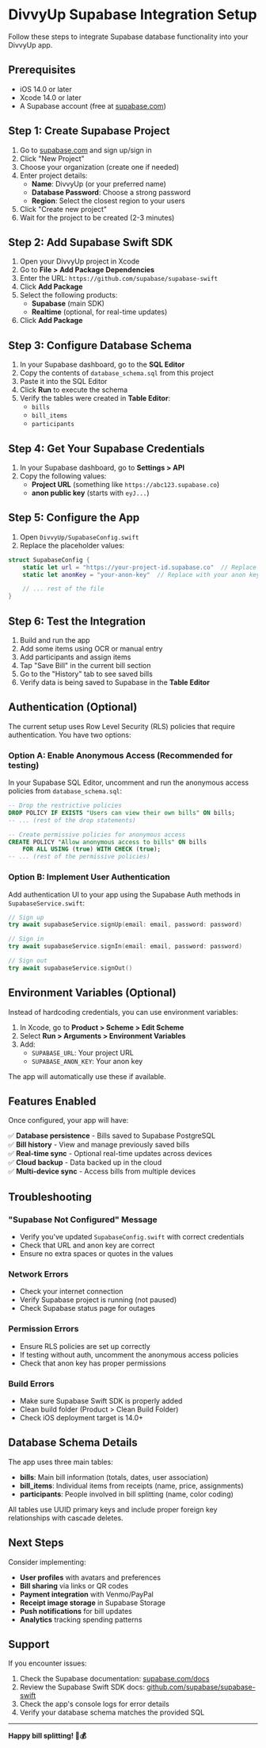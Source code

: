 # DivvyUp Supabase Integration Setup

Follow these steps to integrate Supabase database functionality into your DivvyUp app.

## Prerequisites

- iOS 14.0 or later
- Xcode 14.0 or later
- A Supabase account (free at [supabase.com](https://supabase.com))

## Step 1: Create Supabase Project

1. Go to [supabase.com](https://supabase.com) and sign up/sign in
2. Click "New Project"
3. Choose your organization (create one if needed)
4. Enter project details:
   - **Name**: DivvyUp (or your preferred name)
   - **Database Password**: Choose a strong password
   - **Region**: Select the closest region to your users
5. Click "Create new project"
6. Wait for the project to be created (2-3 minutes)

## Step 2: Add Supabase Swift SDK

1. Open your DivvyUp project in Xcode
2. Go to **File > Add Package Dependencies**
3. Enter the URL: `https://github.com/supabase/supabase-swift`
4. Click **Add Package**
5. Select the following products:
   - **Supabase** (main SDK)
   - **Realtime** (optional, for real-time updates)
6. Click **Add Package**

## Step 3: Configure Database Schema

1. In your Supabase dashboard, go to the **SQL Editor**
2. Copy the contents of `database_schema.sql` from this project
3. Paste it into the SQL Editor
4. Click **Run** to execute the schema
5. Verify the tables were created in **Table Editor**:
   - `bills`
   - `bill_items`
   - `participants`

## Step 4: Get Your Supabase Credentials

1. In your Supabase dashboard, go to **Settings > API**
2. Copy the following values:
   - **Project URL** (something like `https://abc123.supabase.co`)
   - **anon public key** (starts with `eyJ...`)

## Step 5: Configure the App

1. Open `DivvyUp/SupabaseConfig.swift`
2. Replace the placeholder values:

```swift
struct SupabaseConfig {
    static let url = "https://your-project-id.supabase.co"  // Replace with your URL
    static let anonKey = "your-anon-key"  // Replace with your anon key

    // ... rest of the file
}
```

## Step 6: Test the Integration

1. Build and run the app
2. Add some items using OCR or manual entry
3. Add participants and assign items
4. Tap "Save Bill" in the current bill section
5. Go to the "History" tab to see saved bills
6. Verify data is being saved to Supabase in the **Table Editor**

## Authentication (Optional)

The current setup uses Row Level Security (RLS) policies that require authentication. You have two options:

### Option A: Enable Anonymous Access (Recommended for testing)

In your Supabase SQL Editor, uncomment and run the anonymous access policies from `database_schema.sql`:

```sql
-- Drop the restrictive policies
DROP POLICY IF EXISTS "Users can view their own bills" ON bills;
-- ... (rest of the drop statements)

-- Create permissive policies for anonymous access
CREATE POLICY "Allow anonymous access to bills" ON bills
    FOR ALL USING (true) WITH CHECK (true);
-- ... (rest of the permissive policies)
```

### Option B: Implement User Authentication

Add authentication UI to your app using the Supabase Auth methods in `SupabaseService.swift`:

```swift
// Sign up
try await supabaseService.signUp(email: email, password: password)

// Sign in
try await supabaseService.signIn(email: email, password: password)

// Sign out
try await supabaseService.signOut()
```

## Environment Variables (Optional)

Instead of hardcoding credentials, you can use environment variables:

1. In Xcode, go to **Product > Scheme > Edit Scheme**
2. Select **Run > Arguments > Environment Variables**
3. Add:
   - `SUPABASE_URL`: Your project URL
   - `SUPABASE_ANON_KEY`: Your anon key

The app will automatically use these if available.

## Features Enabled

Once configured, your app will have:

✅ **Database persistence** - Bills saved to Supabase PostgreSQL  
✅ **Bill history** - View and manage previously saved bills  
✅ **Real-time sync** - Optional real-time updates across devices  
✅ **Cloud backup** - Data backed up in the cloud  
✅ **Multi-device sync** - Access bills from multiple devices

## Troubleshooting

### "Supabase Not Configured" Message

- Verify you've updated `SupabaseConfig.swift` with correct credentials
- Check that URL and anon key are correct
- Ensure no extra spaces or quotes in the values

### Network Errors

- Check your internet connection
- Verify Supabase project is running (not paused)
- Check Supabase status page for outages

### Permission Errors

- Ensure RLS policies are set up correctly
- If testing without auth, uncomment the anonymous access policies
- Check that anon key has proper permissions

### Build Errors

- Make sure Supabase Swift SDK is properly added
- Clean build folder (Product > Clean Build Folder)
- Check iOS deployment target is 14.0+

## Database Schema Details

The app uses three main tables:

- **bills**: Main bill information (totals, dates, user association)
- **bill_items**: Individual items from receipts (name, price, assignments)
- **participants**: People involved in bill splitting (name, color coding)

All tables use UUID primary keys and include proper foreign key relationships with cascade deletes.

## Next Steps

Consider implementing:

- **User profiles** with avatars and preferences
- **Bill sharing** via links or QR codes
- **Payment integration** with Venmo/PayPal
- **Receipt image storage** in Supabase Storage
- **Push notifications** for bill updates
- **Analytics** tracking spending patterns

## Support

If you encounter issues:

1. Check the Supabase documentation: [supabase.com/docs](https://supabase.com/docs)
2. Review the Supabase Swift SDK docs: [github.com/supabase/supabase-swift](https://github.com/supabase/supabase-swift)
3. Check the app's console logs for error details
4. Verify your database schema matches the provided SQL

---

**Happy bill splitting! 🧾💰**
